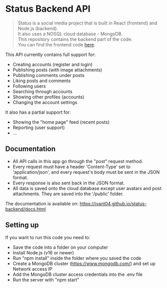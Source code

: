 # Status Backend API

> Status is a social media project that is built in React (frontend) and Node.js (backend).  
> It also uses a NOSQL cloud database - MongoDB.  
> This repository contains the backend part of the code.  
> You can find the frontend code [here](https://github.com/Ajdin33/status-frontend).  
  
  
This API currently contains full support for:
- Creating accounts (register and login)
- Publishing posts (with image attachments)
- Publishing comments under posts
- Liking posts and comments
- Following users
- Searching through accounts
- Showing other profiles (accounts)
- Changing the account settings

It also has a partial support for:
- Showing the "home page" feed (recent posts)
- Reporting (user support)
- ...

## Documentation

- All API calls in this app go through the "post" request method.  
- Every request must have a header 'Content-Type' set to 'application/json', and every request's body must be sent in the JSON format.  
- Every response is also sent back in the JSON format.  
- All data is saved onto the cloud database except user avatars and post attachments. They are saved into the '/public' folder.  

The documentation is available on: https://ivant04.github.io/status-backend/docs.html


## Setting up

If you want to run this code you need to:
- Save the code into a folder on your computer
- Install Node.js (v16 or newer)
- Run "npm install" inside the folder where you saved the code
- Create a MongoDB cluster (https://www.mongodb.com/) and set up Network access IP
- Add the MongoDB cluster access credentials into the .env file
- Run the server with "npm start"